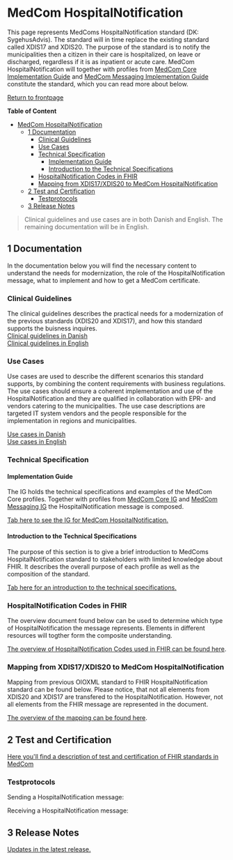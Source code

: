 # MedCom HospitalNotification

This page represents MedComs HospitalNotification standard (DK: SygehusAdvis). The standard will in time replace the existing standard called XDIS17 and XDIS20. The purpose of the standard is to notify the municipalities then a citizen in their care is hospitalized, on leave or discharged, regardless if it is as inpatient or acute care. MedCom HospitalNotification will together with profiles from <a href="https://medcomdk.github.io/dk-medcom-core/" target="_blank">MedCom Core Implementation Guide</a> and <a href="https://medcomdk.github.io/dk-medcom-messaging/" target="_blank">MedCom Messaging Implementation Guide</a> constitute the standard, which you can read more about below. 

<a href="https://medcomdk.github.io/MedComLandingPage/" target="_blank">Return to frontpage</a>

**Table of Content**
- [MedCom HospitalNotification](#medcom-hospitalnotification)
  * [1 Documentation](#1-documentation)
    + [Clinical Guidelines](#clinical-guidelines)
    + [Use Cases](#use-cases)
    + [Technical Specification](#technical-specification)
      - [Implementation Guide](#implementation-guide)
      - [Introduction to the Technical Specifications](#introduction-to-the-technical-specifications)
    + [HospitalNotification Codes in FHIR](#hospitalnotification-codes-in-fhir)
    + [Mapping from XDIS17/XDIS20 to MedCom HospitalNotification](#mapping-from-xdis17-xdis20-to-medcom-hospitalnotification)
  * [2 Test and Certification](#2-test-and-certification)
    + [Testprotocols](#testprotocols)
  * [3 Release Notes](#3-release-notes)

> Clinical guidelines and use cases are in both Danish and English. The remaining documentation will be in English.

## 1 Documentation 

In the documentation below you will find the necessary content to understand the needs for modernization, the role of the HospitalNotification message, what to implement and how to get a MedCom certificate.

### Clinical Guidelines

The clinical guidelines describes the practical needs for a modernization of the previous standards (XDIS20 and XDIS17), and how this standard supports the buisness inquires. <br> 
[Clinical guidelines in Danish](assets/documents/Clinical-guidelines-DA.md) <br> 
[Clinical guidelines in English](assets/documents/Clinical-guidelines-ENG.md) 

### Use Cases

Use cases are used to describe the different scenarios this standard supports, by combining the content requirements with business regulations. The use cases should ensure a coherent implementation and use of the HospitalNotification and they are qualified in collaboration with EPR- and vendors catering to the municipalities.
The use case descriptions are targeted IT system vendors and the people responsible for the implementation in regions and municipalities.
 
[Use cases in Danish](assets/documents/UseCases-DA.md) <br> 
[Use cases in English](assets/documents/UseCases-ENG.md) 

### Technical Specification

#### Implementation Guide

The IG holds the technical specifications and examples of the MedCom Core profiles. Together with profiles from <a href="https://medcomdk.github.io/dk-medcom-core/" target="_blank">MedCom Core IG</a> and <a href="https://medcomdk.github.io/dk-medcom-messaging/" target="_blank">MedCom Messaging IG</a> the HospitalNotification message is composed.

<a href="https://build.fhir.org/ig/medcomdk/dk-medcom-core/" target="_blank">Tab here to see the IG for MedCom HospitalNotification.</a>

#### Introduction to the Technical Specifications

The purpose of this section is to give a brief introduction to MedComs HospitalNotification standard to stakeholders with limited knowledge about FHIR. It describes the overall purpose of each profile as well as the composition of the standard. 

[Tab here for an introduction to the technical specifications.](assets/documents/Intro-Technical-Spec-ENG.md)

### HospitalNotification Codes in FHIR

The overview document found below can be used to determine which type of HospitalNotification the message represents. Elements in different resources will togther form the composite understanding. 

[The overview of HospitalNotification Codes used in FHIR can be found here](/assets/documents/Overview-HospitalNotification-codes-FHIR.md).

### Mapping from XDIS17/XDIS20 to MedCom HospitalNotification

Mapping from previous OIOXML standard to FHIR HospitalNotification standard can be found below. Please notice, that not all elements from XDIS20 and XDIS17 are transfered to the HospitalNotification. However, not all elements from the FHIR message are represented in the document.

[The overview of the mapping can be found here](/assets/documents/Map_between_OIOXML_and_FHIR_HospitalNotification.md).

## 2 Test and Certification

<a href="https://medcomdk.github.io/MedComLandingPage/#3-test-and-certification" target="_blank">Here you'll find a description of test and certification of FHIR standards in MedCom</a>

### Testprotocols 

Sending a HospitalNotification message:

Receiving a HospitalNotification message:

## 3 Release Notes

[Updates in the latest release.](assets/documents/ReleaseNote-ENG.md)
